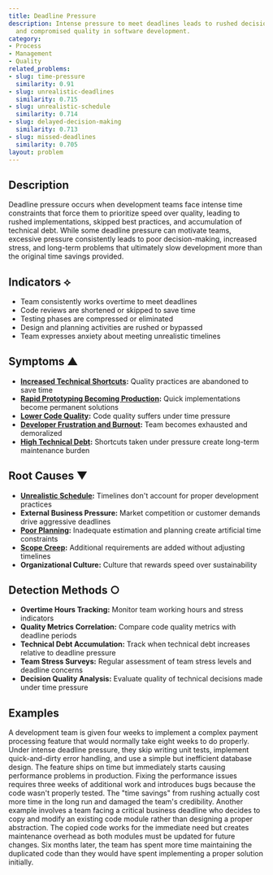 ```yaml
---
title: Deadline Pressure
description: Intense pressure to meet deadlines leads to rushed decisions, shortcuts,
  and compromised quality in software development.
category:
- Process
- Management
- Quality
related_problems:
- slug: time-pressure
  similarity: 0.91
- slug: unrealistic-deadlines
  similarity: 0.715
- slug: unrealistic-schedule
  similarity: 0.714
- slug: delayed-decision-making
  similarity: 0.713
- slug: missed-deadlines
  similarity: 0.705
layout: problem
---
```


## Description

Deadline pressure occurs when development teams face intense time constraints that force them to prioritize speed over quality, leading to rushed implementations, skipped best practices, and accumulation of technical debt. While some deadline pressure can motivate teams, excessive pressure consistently leads to poor decision-making, increased stress, and long-term problems that ultimately slow development more than the original time savings provided.

## Indicators ⟡

- Team consistently works overtime to meet deadlines
- Code reviews are shortened or skipped to save time
- Testing phases are compressed or eliminated
- Design and planning activities are rushed or bypassed
- Team expresses anxiety about meeting unrealistic timelines

## Symptoms ▲

- **[Increased Technical Shortcuts](increased-technical-shortcuts.md):** Quality practices are abandoned to save time
- **[Rapid Prototyping Becoming Production](rapid-prototyping-becoming-production.md):** Quick implementations become permanent solutions
- **[Lower Code Quality](lower-code-quality.md):** Code quality suffers under time pressure
- **[Developer Frustration and Burnout](developer-frustration-and-burnout.md):** Team becomes exhausted and demoralized
- **[High Technical Debt](high-technical-debt.md):** Shortcuts taken under pressure create long-term maintenance burden

## Root Causes ▼

- **[Unrealistic Schedule](unrealistic-schedule.md):** Timelines don't account for proper development practices
- **External Business Pressure:** Market competition or customer demands drive aggressive deadlines
- **[Poor Planning](poor-planning.md):** Inadequate estimation and planning create artificial time constraints
- **[Scope Creep](scope-creep.md):** Additional requirements are added without adjusting timelines
- **Organizational Culture:** Culture that rewards speed over sustainability

## Detection Methods ○

- **Overtime Hours Tracking:** Monitor team working hours and stress indicators
- **Quality Metrics Correlation:** Compare code quality metrics with deadline periods
- **Technical Debt Accumulation:** Track when technical debt increases relative to deadline pressure
- **Team Stress Surveys:** Regular assessment of team stress levels and deadline concerns
- **Decision Quality Analysis:** Evaluate quality of technical decisions made under time pressure

## Examples

A development team is given four weeks to implement a complex payment processing feature that would normally take eight weeks to do properly. Under intense deadline pressure, they skip writing unit tests, implement quick-and-dirty error handling, and use a simple but inefficient database design. The feature ships on time but immediately starts causing performance problems in production. Fixing the performance issues requires three weeks of additional work and introduces bugs because the code wasn't properly tested. The "time savings" from rushing actually cost more time in the long run and damaged the team's credibility. Another example involves a team facing a critical business deadline who decides to copy and modify an existing code module rather than designing a proper abstraction. The copied code works for the immediate need but creates maintenance overhead as both modules must be updated for future changes. Six months later, the team has spent more time maintaining the duplicated code than they would have spent implementing a proper solution initially.